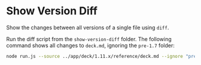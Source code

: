 # Show Version Diff

Show the changes between all versions of a single file using `diff`.

Run the diff script from the `show-version-diff` folder. The following 
command shows all changes to `deck.md`, ignoring the `pre-1.7` folder:

```bash
node run.js --source ../app/deck/1.11.x/reference/deck.md --ignore "pre-1.7"
```
